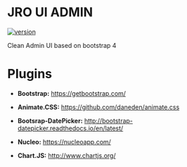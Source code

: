# JRO UI ADMIN
[![version][version-badge]][CHANGELOG]

Clean Admin UI based on bootstrap 4

# Plugins

* **Bootstrap:** <https://getbootstrap.com/>

* **Animate.CSS:** <https://github.com/daneden/animate.css>

* **Bootsrap-DatePicker:** <http://bootstrap-datepicker.readthedocs.io/en/latest/>

* **Nucleo:** <https://nucleoapp.com/>

* **Chart.JS:** <http://www.chartjs.org/>

[CHANGELOG]: ./CHANGELOG.md
[version-badge]: https://img.shields.io/badge/version-2.0.1-blue.svg
